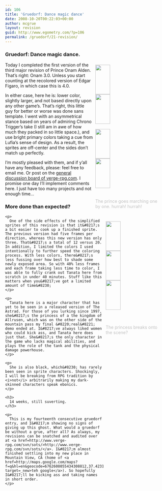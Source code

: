 ```yaml
---
id: 106
title: 'Gruedorf: Dance magic dance'
date: 2008-10-20T00:22:03+00:00
author: mcgrue
layout: revision
guid: http://www.egometry.com/?p=106
permalink: /gruedorf/21-revision/
---
```

### Gruedorf: Dance magic dance.

<div style="float: right; padding: 4px; margin: 4px;">
  <img src=/files/gruedorf_challenge/014/onam-down.gif width=48 height=96><br /> <img src=/files/gruedorf_challenge/014/onam-left.gif width=48 height=96><br /> <br /> <img src=/files/gruedorf_challenge/014/onam-right.gif width=48 height=96><br /> <img src=/files/gruedorf_challenge/014/onam-up.gif width=48 height=96><br /> <span style="color: silver; font-size: -1;"><br /> <br />The prince goes marching one<br /> by one. hurrah! hurrah!</span>
</div>

Today I completed the first version of the third major revision of Prince Onam Alden. That&#8217;s right: Onam 3.0. Unless you start counting at the recolored version of Edgar Figaro, in which case this is 4.0.

In either case, here he is: lower color, slightly larger, and not based directly upon any other game&#8217;s. That&#8217;s right, this little guy for better or worse was done sans template. I went with an asymmetrical stance based on years of admiring Chrono Trigger&#8217;s take (I still am in awe of how much they packed in so little space.), and use bright primary colors taking a cue from Lufia&#8217;s sense of design. As a result, the sprites are off-center and the sides don&#8217;t match up perfectly.

I&#8217;m mostly pleased with them, and if y&#8217;all have any feedback, please: feel free to email me. Or post on the <a href=http://www.verge-rpg.com/boards/general/ target=_new>general discussion board of verge-rpg.com</a>. I promise one day I&#8217;ll implement comments here. I just have too many projects and not enough time&#8230;

### More done than expected?

<div style="float: right; padding: 4px; margin: 4px;">
  <p>
    <img src=/files/gruedorf_challenge/014/tanata-down.gif width=48 height=96><br /> <img src=/files/gruedorf_challenge/014/tanata-up.gif width=48 height=96><br /> <img src=/files/gruedorf_challenge/014/tanata-left.gif width=48 height=96>
  </p>
  
  <p>
    <span style="color: silver; font-size: -1;"><br /> <br />The princess breaks onto <br />the scene?</span></div> 
    
    <p>
      One of the side effects of the simplified sprites of this revision is that it&#8217;s a bit easier to cook up a finished sprite. The previous version had five frames per direction, whereas this new version has only three. That&#8217;s a total of 12 versus 20. In addition, I limited the colors I used intentionally to further speed the coloring process. With less colors, there&#8217;s less fussing over how best to shade some newly exposed area. So with 40% less frames and each frame taking less time to color, I was able to fully crank out Tanata here from scratch in under 40 minutes. Stuff like this matters when you&#8217;ve got a limited amount of time&#8230;
    </p>
    
    <p>
      Tanata here is a major character that has yet to be seen in a released version of The Astrad. For those of you lurking since 1997, she&#8217;s the princess of a the kingdom of Allrusen, which was on the other side of the mountain pass my final &#8220;real&#8221; demo ended at. I&#8217;ve always liked women who could kick ass, and Tanata here does just that. She&#8217;s the only character in the game who lacks magical abilities, and plays the role of the tank and the physical damage powerhouse.
    </p>
    
    <p>
      She is also black, which&#8230; has rarely been seen in sprite characters. Shockingly, I will be breaking from RPG tradition by <i>not</i> arbitrarily making my dark-skinned characters speak ebonics.
    </p>
    
    <h3>
      14 weeks, still suverting.
    </h3>
    
    <p>
      This is my fourteenth consecutive gruedorf entry, and I&#8217;m showing no signs of giving up this ghost. What would a gruedorf be without a grue, after all? As always, my revisions can be snatched and audited over at <a href=http://www.verge-rpg.com/svn/sots/>http://www.verge-rpg.com/svn/sots/</a>. I&#8217;m almost finished settling into my new place in Mountain View, CA (home of <a href=http://maps.google.com/maps?f=q&hl=en&geocode=6762608055434308812,37.423154,-122.084918&time=&date=&ttype=&q=1600+Amphitheatre+Parkway,+Mountain+View,+CA+94043&sll=37.423872,-122.084917&sspn=0.00484,0.010042&ie=UTF8&ll=37.423565,-122.085056&spn=0.009679,0.020084&z=16&iwloc=addr&om=1 target=_new>teh google</a>). So hopefully I&#8217;ll be kicking ass and taking names in short order.
    </p>